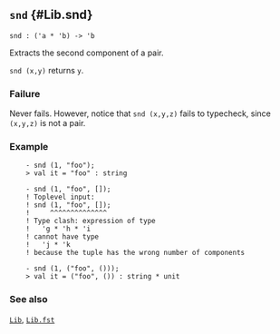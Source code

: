 ## `snd` {#Lib.snd}


```
snd : ('a * 'b) -> 'b
```



Extracts the second component of a pair.


`snd (x,y)` returns `y`.

### Failure

Never fails. However, notice that `snd (x,y,z)` fails to typecheck, since
`(x,y,z)` is not a pair.

### Example

    
        - snd (1, "foo");
        > val it = "foo" : string
    
        - snd (1, "foo", []);
        ! Toplevel input:
        ! snd (1, "foo", []);
        !     ^^^^^^^^^^^^^^
        ! Type clash: expression of type
        !   'g * 'h * 'i
        ! cannot have type
        !   'j * 'k
        ! because the tuple has the wrong number of components
    
        - snd (1, ("foo", ()));
        > val it = ("foo", ()) : string * unit
    



### See also

[`Lib`](#Lib), [`Lib.fst`](#Lib.fst)

